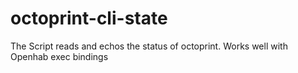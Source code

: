 # octoprint-cli-state

The Script reads and echos the status of octoprint. Works well with Openhab exec bindings